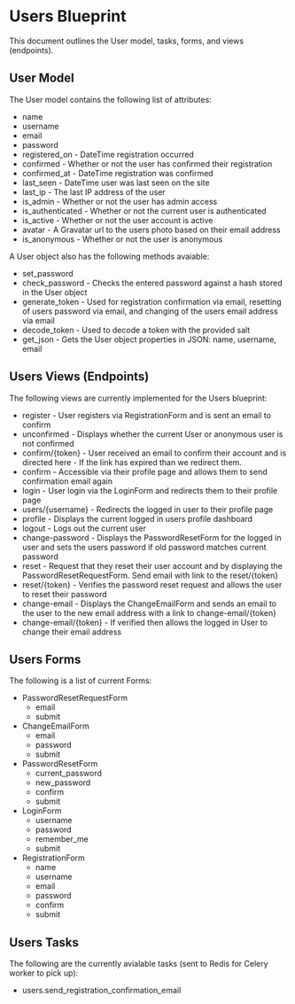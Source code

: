 # Users Blueprint

This document outlines the User model, tasks, forms, and views (endpoints).

## User Model

The User model contains the following list of attributes:

* name
* username
* email
* password
* registered_on - DateTime registration occurred
* confirmed - Whether or not the user has confirmed their registration
* confirmed_at - DateTime registration was confirmed
* last_seen - DateTime user was last seen on the site
* last_ip - The last IP address of the user
* is_admin - Whether or not the user has admin access
* is_authenticated - Whether or not the current user is authenticated
* is_active - Whether or not the user account is active
* avatar - A Gravatar url to the users photo based on their email address
* is_anonymous - Whether or not the user is anonymous

A User object also has the following methods avaiable:

* set_password
* check_password - Checks the entered password against a hash stored in the User object
* generate_token - Used for registration confirmation via email, resetting of users password via email, and changing of the users email address via email
* decode_token - Used to decode a token with the provided salt
* get_json - Gets the User object properties in JSON: name, username, email

## Users Views (Endpoints)

The following views are currently implemented for the Users blueprint:

* register - User registers via RegistrationForm and is sent an email to confirm
* unconfirmed - Displays whether the current User or anonymous user is not confirmed
* confirm/{token} - User received an email to confirm their account and is directed here - If the link has expired than we redirect them.
* confirm - Accessible via their profile page and allows them to send confirmation email again
* login - User login via the LoginForm and redirects them to their profile page
* users/{username} - Redirects the logged in user to their profile page
* profile - Displays the current logged in users profile dashboard
* logout - Logs out the current user
* change-password - Displays the PasswordResetForm for the logged in user and sets the users password if old password matches current password
* reset - Request that they reset their user account and by displaying the PasswordResetRequestForm. Send email with link to the reset/{token} 
* reset/{token} - Verifies the password reset request and allows the user to reset their password 
* change-email - Displays the ChangeEmailForm and sends an email to the user to the new email address with a link to change-email/{token}
* change-email/{token} - If verified then allows the logged in User to change their email address

## Users Forms

The following is a list of current Forms:

* PasswordResetRequestForm
    * email
    * submit
* ChangeEmailForm
    * email
    * password
    * submit
* PasswordResetForm
    * current_password
    * new_password
    * confirm
    * submit
* LoginForm
    * username
    * password
    * remember_me
    * submit
* RegistrationForm
    * name
    * username
    * email
    * password
    * confirm
    * submit

## Users Tasks

The following are the currently avialable tasks (sent to Redis for Celery worker to pick up):

* users.send_registration_confirmation_email

